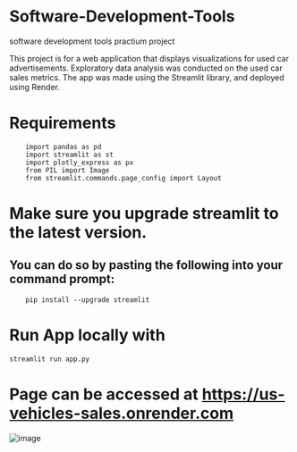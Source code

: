 # Software-Development-Tools
software development tools  practium project

This project is for a web application that displays visualizations for used car advertisements. Exploratory data analysis was conducted on the used car sales metrics.
The app was made using the Streamlit library, and deployed using Render. 





# Requirements

        import pandas as pd
        import streamlit as st
        import plotly_express as px
        from PIL import Image
        from streamlit.commands.page_config import Layout 


# Make sure you upgrade streamlit to the latest version.
##  You can do so by pasting the following into your command prompt:

        pip install --upgrade streamlit


# Run App locally with 

    streamlit run app.py


# Page can be accessed at https://us-vehicles-sales.onrender.com

![image](https://user-images.githubusercontent.com/115895428/216785535-69739c61-d4c3-4ce7-ac98-36a610d9e62e.png)
